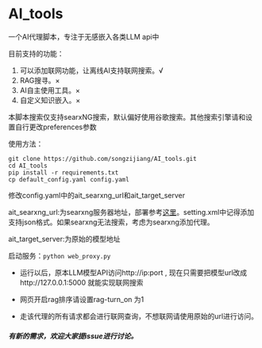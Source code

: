 # AI_tools
一个AI代理脚本，专注于无感嵌入各类LLM api中

目前支持的功能：

1. 可以添加联网功能，让离线AI支持联网搜索。√
2. RAG搜寻。×
3. AI自主使用工具。×
4. 自定义知识嵌入。×

本脚本搜索仅支持searxNG搜索，默认偏好使用谷歌搜索。其他搜索引擎请和设置自行更改preferences参数

使用方法：
```
git clone https://github.com/songzijiang/AI_tools.git
cd AI_tools
pip install -r requirements.txt
cp default_config.yaml config.yaml
```
修改config.yaml中的ait_searxng_url和ait_target_server

ait_searxng_url:为searxng服务器地址，部署参考[这里](https://github.com/searxng/searxng)。setting.xml中记得添加支持json格式。如果searxng无法搜索，考虑为searxng添加代理。

ait_target_server:为原始的模型地址

启动服务：`python web_proxy.py`

- 运行以后，原本LLM模型API访问http://ip:port , 现在只需要把模型url改成http://127.0.0.1:5000 就能实现联网搜索

- 网页开启rag排序请设置rag-turn_on 为1

- 走该代理的所有请求都会进行联网查询，不想联网请使用原始的url进行访问。

##### 有新的需求，欢迎大家提issue进行讨论。
